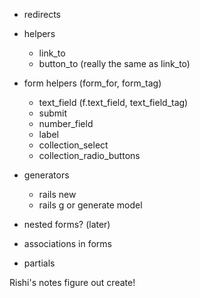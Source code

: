 - redirects
- helpers
  - link_to
  - button_to (really the same as link_to)

- form helpers (form_for, form_tag)
  - text_field (f.text_field, text_field_tag)
  - submit
  - number_field
  - label
  - collection_select
  - collection_radio_buttons

- generators
  - rails new
  - rails g or generate model

- nested forms? (later)
- associations in forms
- partials

Rishi's notes
figure out create!
